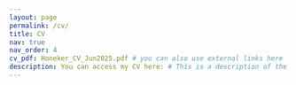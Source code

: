 ```yaml
---
layout: page
permalink: /cv/
title: CV
nav: true
nav_order: 4
cv_pdf: Honeker_CV_Jun2025.pdf # you can also use external links here
description: You can access my CV here: # This is a description of the page. You can modify it in '_pages/cv.md'. You can also change or remove the top pdf download button.
---
```


